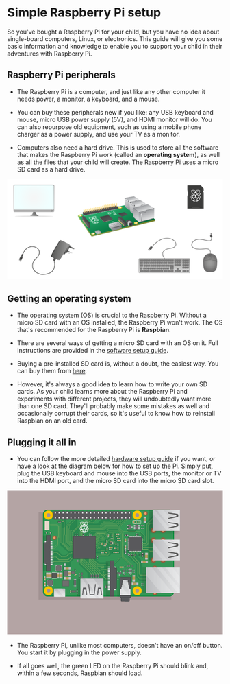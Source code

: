 # Simple Raspberry Pi setup

So you've bought a Raspberry Pi for your child, but you have no idea about single-board computers, Linux, or electronics. This guide will give you some basic information and knowledge to enable you to support your child in their adventures with Raspberry Pi.

## Raspberry Pi peripherals

- The Raspberry Pi is a computer, and just like any other computer it needs power, a monitor, a keyboard, and a mouse.

- You can buy these peripherals new if you like: any USB keyboard and mouse, micro USB power supply (5V), and HDMI monitor will do. You can also repurpose old equipment, such as using a mobile phone charger as a power supply, and use your TV as a monitor.

- Computers also need a hard drive. This is used to store all the software that makes the Raspberry Pi work (called an **operating system**), as well as all the files that your child will create. The Raspberry Pi uses a micro SD card as a hard drive.

![](images/all-the-things.png)

## Getting an operating system

- The operating system (OS) is crucial to the Raspberry Pi. Without a micro SD card with an OS installed, the Raspberry Pi won't work. The OS that's recommended for the Raspberry Pi is **Raspbian**.

- There are several ways of getting a micro SD card with an OS on it. Full instructions are provided in the [software setup guide](https://www.raspberrypi.org/learning/software-guide).

- Buying a pre-installed SD card is, without a doubt, the easiest way. You can buy them from [here](http://uk.rs-online.com/web/c/computing-peripherals/data-storage-memory/secure-digital-cards/?searchTerm=noobs).

- However, it's always a good idea to learn how to write your own SD cards. As your child learns more about the Raspberry Pi and experiments with different projects, they will undoubtedly want more than one SD card. They'll probably make some mistakes as well and occasionally corrupt their cards, so it's useful to know how to reinstall Raspbian on an old card.

## Plugging it all in

- You can follow the more detailed [hardware setup guide](https://www.raspberrypi.org/learning/hardware-guide) if you want, or have a look at the diagram below for how to set up the Pi. Simply put, plug the USB keyboard and mouse into the USB ports, the monitor or TV into the HDMI port, and the micro SD card into the micro SD card slot.

![](images/plug-in.gif)

- The Raspberry Pi, unlike most computers, doesn't have an on/off button. You start it by plugging in the power supply.

- If all goes well, the green LED on the Raspberry Pi should blink and, within a few seconds, Raspbian should load.
